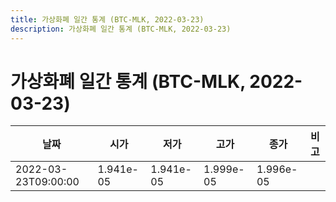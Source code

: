 ```yaml
---
title: 가상화폐 일간 통계 (BTC-MLK, 2022-03-23)
description: 가상화폐 일간 통계 (BTC-MLK, 2022-03-23)
---
```


가상화폐 일간 통계 (BTC-MLK, 2022-03-23)
===

|날짜|시가|저가|고가|종가|비고|
|--|--|--|--|--|--|
|2022-03-23T09:00:00|1.941e-05|1.941e-05|1.999e-05|1.996e-05|    |
